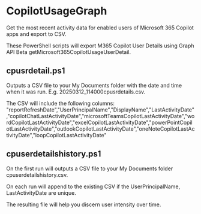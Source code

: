 # CopilotUsageGraph
Get the most recent activity data for enabled users of Microsoft 365 Copilot apps and export to CSV.

These PowerShell scripts will export M365 Copilot User Details using Graph API Beta getMicrosoft365CopilotUsageUserDetail.

## cpusrdetail.ps1 ##
Outputs a CSV file to your My Documents folder with the date and time when it was run.  E.g. 20250312_114000cpusrdetails.csv.

The CSV will include the following columns:
"reportRefreshDate","UserPrincipalName","DisplayName","LastActivityDate","copilotChatLastActivityDate","microsoftTeamsCopilotLastActivityDate","wordCopilotLastActivityDate","excelCopilotLastActivityDate","powerPointCopilotLastActivityDate","outlookCopilotLastActivityDate","oneNoteCopilotLastActivityDate","loopCopilotLastActivityDate"

## cpuserdetailshistory.ps1 ##
On the first run will outputs a CSV file to your My Documents folder cpuserdetailshistory.csv.

On each run will append to the existing CSV if the UserPrincipalName, LastActivityDate are unique.

The resulting file will help you discern user intensity over time. 

